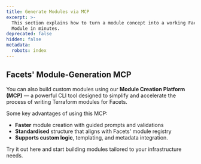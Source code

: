 ```yaml
---
title: Generate Modules via MCP
excerpt: >-
  This section explains how to turn a module concept into a working Facets
  Module in minutes. 
deprecated: false
hidden: false
metadata:
  robots: index
---
```

## Facets' **Module-Generation MCP**

You can also build custom modules using our **Module Creation Platform (MCP)** — a powerful CLI tool designed to simplify and accelerate the process of writing Terraform modules for Facets.

Some key advantages of using this MCP:

* **Faster** module creation with guided prompts and validations
* **Standardised** structure that aligns with Facets' module registry
* **Supports custom logic**, templating, and metadata integration.

Try it out <Anchor label="here" target="_blank" href="https://github.com/Facets-cloud/facets-module-mcp">here</Anchor> and start building modules tailored to your infrastructure needs.